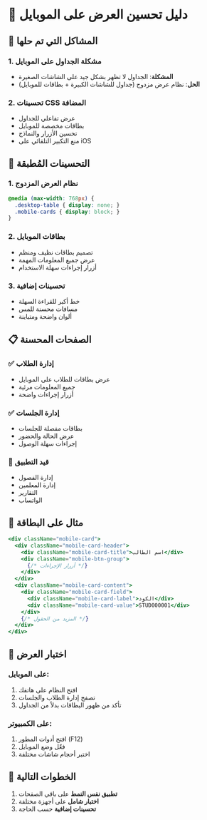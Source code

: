 # 📱 دليل تحسين العرض على الموبايل

## 🎯 المشاكل التي تم حلها

### 1. مشكلة الجداول على الموبايل
- **المشكلة**: الجداول لا تظهر بشكل جيد على الشاشات الصغيرة
- **الحل**: نظام عرض مزدوج (جداول للشاشات الكبيرة + بطاقات للموبايل)

### 2. تحسينات CSS المضافة
- عرض تفاعلي للجداول
- بطاقات مخصصة للموبايل
- تحسين الأزرار والنماذج
- منع التكبير التلقائي على iOS

## 🔧 التحسينات المُطبقة

### 1. نظام العرض المزدوج
```css
@media (max-width: 768px) {
  .desktop-table { display: none; }
  .mobile-cards { display: block; }
}
```

### 2. بطاقات الموبايل
- تصميم بطاقات نظيف ومنظم
- عرض جميع المعلومات المهمة
- أزرار إجراءات سهلة الاستخدام

### 3. تحسينات إضافية
- خط أكبر للقراءة السهلة
- مسافات محسنة للمس
- ألوان واضحة ومتباينة

## 📋 الصفحات المحسنة

### ✅ إدارة الطلاب
- عرض بطاقات للطلاب على الموبايل
- جميع المعلومات مرئية
- أزرار إجراءات واضحة

### ✅ إدارة الجلسات
- بطاقات مفصلة للجلسات
- عرض الحالة والحضور
- إجراءات سهلة الوصول

### 🔄 قيد التطبيق
- إدارة الفصول
- إدارة المعلمين
- التقارير
- الواتساب

## 🎨 مثال على البطاقة

```jsx
<div className="mobile-card">
  <div className="mobile-card-header">
    <div className="mobile-card-title">اسم الطالب</div>
    <div className="mobile-btn-group">
      {/* أزرار الإجراءات */}
    </div>
  </div>
  <div className="mobile-card-content">
    <div className="mobile-card-field">
      <div className="mobile-card-label">الكود</div>
      <div className="mobile-card-value">STUD000001</div>
    </div>
    {/* المزيد من الحقول */}
  </div>
</div>
```

## 📱 اختبار العرض

### على الموبايل:
1. افتح النظام على هاتفك
2. تصفح إدارة الطلاب والجلسات
3. تأكد من ظهور البطاقات بدلاً من الجداول

### على الكمبيوتر:
1. افتح أدوات المطور (F12)
2. فعّل وضع الموبايل
3. اختبر أحجام شاشات مختلفة

## 🔄 الخطوات التالية

1. **تطبيق نفس النمط** على باقي الصفحات
2. **اختبار شامل** على أجهزة مختلفة
3. **تحسينات إضافية** حسب الحاجة